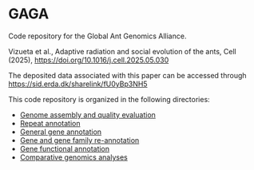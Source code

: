 # GAGA

Code repository for the Global Ant Genomics Alliance.


Vizueta et al., Adaptive radiation and social evolution of the ants, Cell (2025), https://doi.org/10.1016/j.cell.2025.05.030

The deposited data associated with this paper can be accessed through https://sid.erda.dk/sharelink/fU0yBp3NH5

This code repository is organized in the following directories:

- [Genome assembly and quality evaluation](01_Genome_assembly)
- [Repeat annotation](02_Repeat_annotation)
- [General gene annotation](03_Gene_annotation)
- [Gene and gene family re-annotation](04_Gene_re-annotation)
- [Gene functional annotation](05_Functional_annotation)
- [Comparative genomics analyses](06_Analyses)
